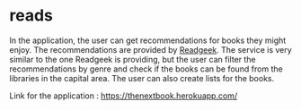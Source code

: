 # reads

In the application, the user can get recommendations for books they might enjoy. The recommendations are provided by [Readgeek](https://www.readgeek.com/). The service is very similar to the one Readgeek is providing, but the user can filter the recommendations by genre and check if the books can be found from the libraries in the capital area. The user can also create lists for the books.

Link for the application : https://thenextbook.herokuapp.com/

